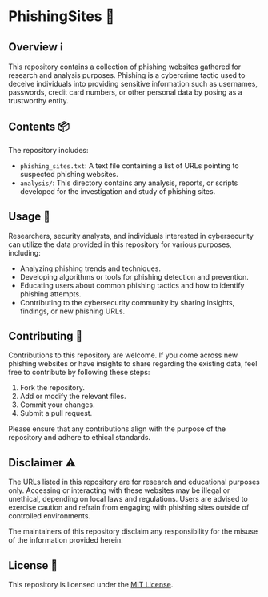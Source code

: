 # PhishingSites 🎣

## Overview ℹ️

This repository contains a collection of phishing websites gathered for research and analysis purposes. Phishing is a cybercrime tactic used to deceive individuals into providing sensitive information such as usernames, passwords, credit card numbers, or other personal data by posing as a trustworthy entity.

## Contents 📦

The repository includes:

- `phishing_sites.txt`: A text file containing a list of URLs pointing to suspected phishing websites.
- `analysis/`: This directory contains any analysis, reports, or scripts developed for the investigation and study of phishing sites.

## Usage 🚀

Researchers, security analysts, and individuals interested in cybersecurity can utilize the data provided in this repository for various purposes, including:

- Analyzing phishing trends and techniques.
- Developing algorithms or tools for phishing detection and prevention.
- Educating users about common phishing tactics and how to identify phishing attempts.
- Contributing to the cybersecurity community by sharing insights, findings, or new phishing URLs.

## Contributing 🤝

Contributions to this repository are welcome. If you come across new phishing websites or have insights to share regarding the existing data, feel free to contribute by following these steps:

1. Fork the repository.
2. Add or modify the relevant files.
3. Commit your changes.
4. Submit a pull request.

Please ensure that any contributions align with the purpose of the repository and adhere to ethical standards. 

## Disclaimer ⚠️

The URLs listed in this repository are for research and educational purposes only. Accessing or interacting with these websites may be illegal or unethical, depending on local laws and regulations. Users are advised to exercise caution and refrain from engaging with phishing sites outside of controlled environments.

The maintainers of this repository disclaim any responsibility for the misuse of the information provided herein.

## License 📄

This repository is licensed under the [MIT License](LICENSE).
